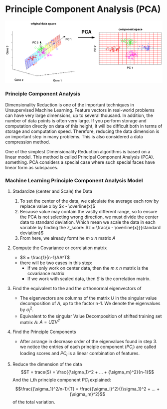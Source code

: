 # Principle Component Analysis (PCA)

![image](https://github.com/ThanhLa-IJ/ML-picture/blob/main/fig_pca_principal_component_analysis.webp)

### Principle Component Analysis
Dimensionality Reduction is one of the important techniques in Unsupervised Machine Learning. Feature vectors in real-world problems can have very large dimensions, up to several thousand. In addition, the number of data points is often very large. If you perform storage and computation directly on data of this height, it will be difficult both in terms of storage and computation speed. Therefore, reducing the data dimension is an important step in many problems. This is also considered a data compression method.

One of the simplest Dimensionality Reduction algorithms is based on a linear model. This method is called Principal Component Analysis (PCA). something. PCA considers a special case where such special faces have linear form as subspaces.

### Machine Learning Principle Component Analysis Model
1. Stadardize (center and Scale) the Data
   1.  To set the center of the data, we calculate the average each row by replace value x by $x - \overline{x}$
   2. Because value may contain the vastly different range, so to ensure the PCA is not selecting wrong direction, we must divide the center data to standard deviation. Which mean we scale the data in each variable by finding the *z*_score: $z = \frac{x - \overline{x}}{standard deviation}$
   3. From here, we already formt he *m x n* matrix *A*
  
2. Compute the Covariance or correlation matrix
   + $S = \frac{1}{n-1}AA^T$
   + there will be two cases in this step:
     + If we only work on center data, then the *m x n* matrix is the covariance matrix
     + If we work with scaled data, then *S* is the correlation matrix.
  
3. Find the equivalent to the and the orthonormal eigenvectors of 
   + The eigenvectors are columns of the matrix *U* in the singular value decomposition of *A*, up to the factor n-1. We denote the eigenvalues by ${\sigma_i}^2$. 
   + Equivalent to the singular Value Decomposition of shifted training set matrix *A*: $A = U \Sigma V^T$

4. Find the Principle Components
   + After arrange in decrease order of the eigenvalues found in step 3. we notice the entries of each principle component ($PC_i$) are called loading scores and $PC_i$ is a linear combination of features.
  
5. Reduce the dimension of the data
   $$T = trace(S) = \frac{{\sigma_1}^2 + ... + {\sigma_m}^2}{n-1}$$
   And the i_th principle component $PC_i$ explained: $$\frac{{\sigma_1}^2/n-1}{T} = \frac{{\sigma_i}^2}{{\sigma_1}^2 + ... + {\sigma_m}^2}$$
   of the total variation.

